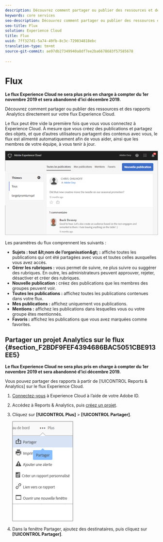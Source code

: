 ```yaml
---
description: Découvrez comment partager ou publier des ressources et des rapports  Analytics directement sur votre flux Experience Cloud.
keywords: core services
seo-description: Découvrez comment partager ou publier des ressources et des rapports Adobe Analytics directement sur votre flux Experience Cloud.
seo-title: Flux
solution: Experience Cloud
title: Flux
uuid: 7ff327d1-5a74-49fb-8c3c-729034818ebc
translation-type: tm+mt
source-git-commit: ae97db27349940a8df7ee2ba6678683f57585678

---
```



# Flux

**Le flux Experience Cloud ne sera plus pris en charge à compter du 1er novembre 2019 et sera abandonné d’ici décembre 2019.**

Découvrez comment partager ou publier des ressources et des rapports  Analytics directement sur votre flux Experience Cloud.

Le flux peut être vide la première fois que vous vous connectez à Experience Cloud. À mesure que vous créez des publications et partagez des objets, et que d’autres utilisateurs partagent des contenus avec vous, le flux est alimenté automatiquement afin de vous aider, ainsi que les membres de votre équipe, à vous tenir à jour.

![](assets/posts.png)

Les paramètres du flux comprennent les suivants :

* **Sujets : tout \&lt;nom de l’organisation\&gt; :** affiche toutes les publications qui ont été partagées avec vous et toutes celles auxquelles vous avez accès.
* **Gérer les rubriques :** vous permet de suivre, ne plus suivre ou suggérer des rubriques. En outre, les administrateurs peuvent approuver, rejeter, désactiver et créer des rubriques.
* **Nouvelle publication :** créez des publications que les membres des groupes peuvent voir.
* **Toutes les publications :** affichez toutes les publications contenues dans votre flux.
* **Mes publications :** affichez uniquement vos publications.
* **Mentions :** affichez les publications dans lesquelles vous ou votre groupe êtes mentionnés.
* **Favoris :** affichez les publications que vous avez marquées comme favorites.

## Partager un projet Analytics sur le flux {#section_F2BDF9FEF4394686BAC5051CBE913EE5}

**Le flux Experience Cloud ne sera plus pris en charge à compter du 1er novembre 2019 et sera abandonné d’ici décembre 2019.**

Vous pouvez partager des rapports à partir de [!UICONTROL Reports &amp; Analytics] sur le flux Experience Cloud.

1. [Connectez-vous](admin-getting-started/getting-started-experience-cloud.md#topic_AC564B6795334DE39359ADD87F52F2E0) à Experience Cloud à l’aide de votre Adobe ID.

1. Accédez à Reports &amp; Analytics, puis [créez un projet](https://docs.adobe.com/content/help/en/analytics/analyze/analysis-workspace/build-workspace-project/freeform-overview.html).

1. Cliquez sur **[!UICONTROL Plus]** &gt; **[!UICONTROL Partager]**.

   ![](assets/share_report.png)

1. Dans la fenêtre Partager, ajoutez des destinataires, puis cliquez sur **[!UICONTROL Partager]**.

